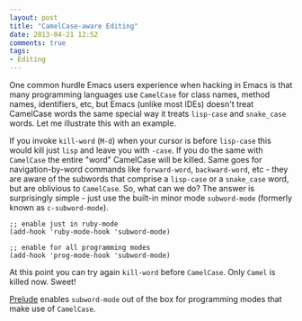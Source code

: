 ```yaml
---
layout: post
title: "CamelCase-aware Editing"
date: 2013-04-21 12:52
comments: true
tags:
- Editing
---
```


One common hurdle Emacs users experience when hacking in Emacs is that
many programming languages use `CamelCase` for class names, method
names, identifiers, etc, but Emacs (unlike most IDEs) doesn't treat
CamelCase words the same special way it treats `lisp-case` and `snake_case`
words. Let me illustrate this with an example.

If you invoke `kill-word` (`M-d`) when your cursor is before
`lisp-case` this would kill just `lisp` and leave you with `-case`. If
you do the same with `CamelCase` the entire "word" CamelCase will be
killed. Same goes for navigation-by-word commands like `forward-word`,
`backward-word`, etc - they are aware of the subwords that comprise a
`lisp-case` or a `snake_case` word, but are oblivious to
`CamelCase`. So, what can we do? The answer is surprisingly simple -
just use the built-in minor mode `subword-mode` (formerly known as
`c-subword-mode`).

``` elisp
;; enable just in ruby-mode
(add-hook 'ruby-mode-hook 'subword-mode)

;; enable for all programming modes
(add-hook 'prog-mode-hook 'subword-mode)
```

At this point you can try again `kill-word` before `CamelCase`. Only
`Camel` is killed now. Sweet!

[Prelude](https://github.com/bbatsov/prelude) enables `subword-mode`
out of the box for programming modes that make use of `CamelCase`.
